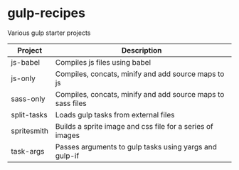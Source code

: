 # gulp-recipes
Various gulp starter projects

|Project | Description |
|---------|------------------------------------|
|js-babel | Compiles js files using babel |
|js-only | Compiles, concats, minify and add source maps to js|
| sass-only | Compiles, concats, minify and add source maps to sass files|
| split-tasks | Loads gulp tasks from external files|
|spritesmith|Builds a sprite image and css file for a series of images|
|task-args|Passes arguments to gulp tasks using yargs and gulp-if|
